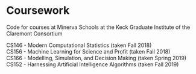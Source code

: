 # Coursework
Code for courses at Minerva Schools at the Keck Graduate Institute of the Claremont Consortium

CS146 - Modern Computational Statistics (taken Fall 2018)  
CS156 - Machine Learning for Science and Profit (taken Fall 2018)  
CS166 - Modelling, Simulation, and Decision Making (taken Spring 2019)  
CS152 - Harnessing Artificial Intelligence Algorithms (taken Fall 2019)  
